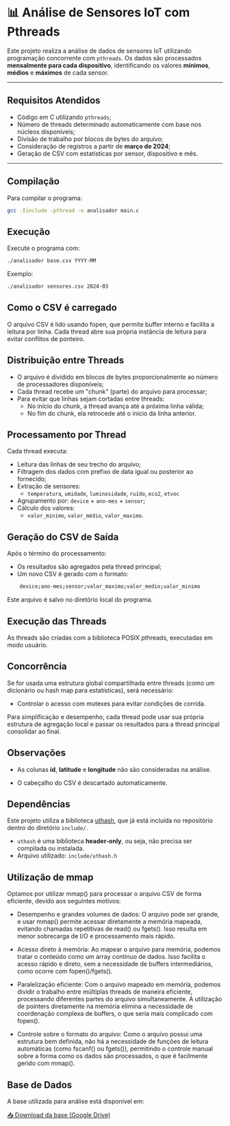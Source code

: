 # 📊 Análise de Sensores IoT com Pthreads

Este projeto realiza a análise de dados de sensores IoT utilizando programação concorrente com `pthreads`. Os dados são processados **mensalmente para cada dispositivo**, identificando os valores **mínimos**, **médios** e **máximos** de cada sensor.

---

## Requisitos Atendidos

- Código em C utilizando `pthreads`;
- Número de threads determinado automaticamente com base nos núcleos disponíveis;
- Divisão de trabalho por blocos de bytes do arquivo;
- Consideração de registros a partir de **março de 2024**;
- Geração de CSV com estatísticas por sensor, dispositivo e mês.

---

## Compilação

Para compilar o programa:

```bash
gcc -Iinclude -pthread -o analisador main.c
```

## Execução

Execute o programa com:

```bash
./analisador base.csv YYYY-MM
```

Exemplo:

```bash
./analisador sensores.csv 2024-03
```

## Como o CSV é carregado

O arquivo CSV é lido usando fopen, que permite buffer interno e facilita a leitura por linha. Cada thread abre sua própria instância de leitura para evitar conflitos de ponteiro.

## Distribuição entre Threads

- O arquivo é dividido em blocos de bytes proporcionalmente ao número de processadores disponíveis;
- Cada thread recebe um "chunk" (parte) do arquivo para processar;
- Para evitar que linhas sejam cortadas entre threads:
    - No início do chunk, a thread avança até a próxima linha válida;
    - No fim do chunk, ela retrocede até o início da linha anterior.

## Processamento por Thread

Cada thread executa:

- Leitura das linhas de seu trecho do arquivo;
- Filtragem dos dados com prefixo de data igual ou posterior ao fornecido;
- Extração de sensores:
    - `temperatura`, `umidade`, `luminosidade`, `ruído`, `eco2`, `etvoc`
- Agrupamento por: `device` + `ano-mes` + `sensor`;
- Cálculo dos valores:
    - `valor_minimo`, `valor_médio`, `valor_maximo`.  

## Geração do CSV de Saída

Após o término do processamento:

- Os resultados são agregados pela thread principal;
- Um novo CSV é gerado com o formato:      

```bash
    device;ano-mes;sensor;valor_maximo;valor_medio;valor_minimo
```
Este arquivo é salvo no diretório local do programa.

## Execução das Threads
As threads são criadas com a biblioteca POSIX pthreads, executadas em modo usuário.

## Concorrência
Se for usada uma estrutura global compartilhada entre threads (como um dicionário ou hash map para estatísticas), será necessário:

- Controlar o acesso com mutexes para evitar condições de corrida.

Para simplificação e desempenho, cada thread pode usar sua própria estrutura de agregação local e passar os resultados para a thread principal consolidar ao final.

## Observações
- As colunas **id**, **latitude** e **longitude** não são consideradas na análise.

- O cabeçalho do CSV é descartado automaticamente.

## Dependências

Este projeto utiliza a biblioteca [uthash](https://github.com/troydhanson/uthash), que já está incluída no repositório dentro do diretório `include/`.

- `uthash` é uma biblioteca **header-only**, ou seja, não precisa ser compilada ou instalada.
- Arquivo utilizado: `include/uthash.h`

## Utilização de mmap

Optamos por utilizar mmap() para processar o arquivo CSV de forma eficiente, devido aos seguintes motivos:

- Desempenho e grandes volumes de dados: O arquivo pode ser grande, e usar mmap() permite acessar diretamente a memória mapeada, evitando chamadas repetitivas de read() ou fgets(). Isso resulta em menor sobrecarga de I/O e processamento mais rápido.

- Acesso direto à memória: Ao mapear o arquivo para memória, podemos tratar o conteúdo como um array contínuo de dados. Isso facilita o acesso rápido e direto, sem a necessidade de buffers intermediários, como ocorre com fopen()/fgets().

- Paralelização eficiente: Com o arquivo mapeado em memória, podemos dividir o trabalho entre múltiplas threads de maneira eficiente, processando diferentes partes do arquivo simultaneamente. A utilização de pointers diretamente na memória elimina a necessidade de coordenação complexa de buffers, o que seria mais complicado com fopen().

- Controle sobre o formato do arquivo: Como o arquivo possui uma estrutura bem definida, não há a necessidade de funções de leitura automáticas (como fscanf() ou fgets()), permitindo o controle manual sobre a forma como os dados são processados, o que é facilmente gerido com mmap().

## Base de Dados
A base utilizada para análise está disponível em:

[📥 Download da base (Google Drive)](https://drive.google.com/file/d/1fEbhm19z0zH6wS7QZU4t8e0WxrPk6awm/view?usp=sharing)

